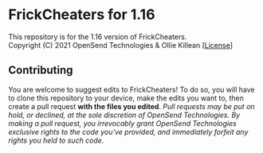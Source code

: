 # FrickCheaters for 1.16
This repository is for the 1.16 version of FrickCheaters.    
Copyright (C) 2021  OpenSend Technologies & Ollie Killean  [[License](https://github.com/FrickCheaters/1.16/blob/main/LICENSE)]

## Contributing
You are welcome to suggest edits to FrickCheaters! To do so, you will have to clone this repository to your device, make the edits you want to, then create a pull request **with the files you edited**. _Pull requests may be put on hold, or declined, at the sole discretion of OpenSend Technologies. By making a pull request, you irrevocably grant OpenSend Technologies exclusive rights to the code you've provided, and immediately forfeit any rights you held to such code._
